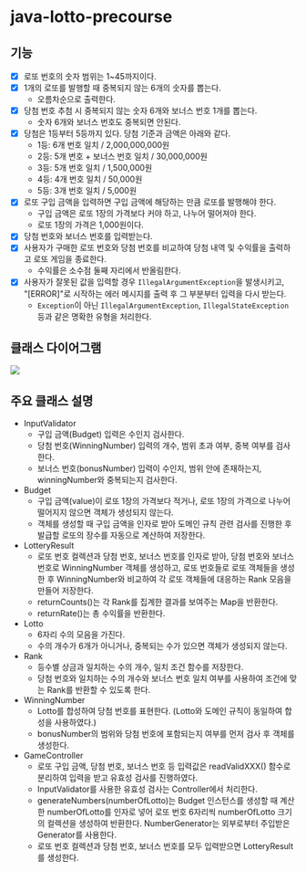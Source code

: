 # java-lotto-precourse

## 기능
- [x] 로또 번호의 숫자 범위는 1~45까지이다.
- [x] 1개의 로또를 발행할 때 중복되지 않는 6개의 숫자를 뽑는다.
  - 오름차순으로 출력한다.
- [x] 당첨 번호 추첨 시 중복되지 않는 숫자 6개와 보너스 번호 1개를 뽑는다.
  - 숫자 6개와 보너스 번호도 중복되면 안된다.
- [x] 당첨은 1등부터 5등까지 있다. 당첨 기준과 금액은 아래와 같다.
    - 1등: 6개 번호 일치 / 2,000,000,000원
    - 2등: 5개 번호 + 보너스 번호 일치 / 30,000,000원
    - 3등: 5개 번호 일치 / 1,500,000원
    - 4등: 4개 번호 일치 / 50,000원
    - 5등: 3개 번호 일치 / 5,000원
- [x] 로또 구입 금액을 입력하면 구입 금액에 해당하는 만큼 로또를 발행해야 한다.
  - 구입 금액은 로또 1장의 가격보다 커야 하고, 나누어 떨어져야 한다.
  - 로또 1장의 가격은 1,000원이다.
- [x] 당첨 번호와 보너스 번호를 입력받는다.
- [x] 사용자가 구매한 로또 번호와 당첨 번호를 비교하여 당첨 내역 및 수익률을 출력하고 로또 게임을 종료한다.
  - 수익률은 소수점 둘째 자리에서 반올림한다.
- [x] 사용자가 잘못된 값을 입력할 경우 `IllegalArgumentException`을 발생시키고, <br/>"[ERROR]"로 시작하는 에러 메시지를 출력 후 그 부분부터 입력을 다시 받는다.
    - `Exception`이 아닌 `IllegalArgumentException`, `IllegalStateException` 등과 같은 명확한 유형을 처리한다.

## 클래스 다이어그램
<img src="https://github.com/user-attachments/assets/5d8328a9-2bd9-4c20-bf6c-a48f8c99d9ac"/>

## 주요 클래스 설명
- InputValidator
  - 구입 금액(Budget) 입력은 수인지 검사한다. 
  - 당첨 번호(WinningNumber) 입력의 개수, 범위 초과 여부, 중복 여부를 검사한다.
  - 보너스 번호(bonusNumber) 입력이 수인지, 범위 안에 존재하는지, winningNumber와 중복되는지 검사한다.
- Budget
  - 구입 금액(value)이 로또 1장의 가격보다 적거나, 로또 1장의 가격으로 나누어 떨어지지 않으면 객체가 생성되지 않는다.
  - 객체를 생성할 때 구입 금액을 인자로 받아 도메인 규칙 관련 검사를 진행한 후 발급할 로또의 장수를 자동으로 계산하여 저장한다.
- LotteryResult
  - 로또 번호 컬렉션과 당첨 번호, 보너스 번호를 인자로 받아, 당첨 번호와 보너스 번호로 WinningNumber 객체를 생성하고, 로또 번호들로 로또 객체들을 생성한 후 WinningNumber와 비교하여 각 로또 객체들에 대응하는 Rank 모음을 만들어 저장한다.
  - returnCounts()는 각 Rank를 집계한 결과를 보여주는 Map을 반환한다. 
  - returnRate()는 총 수익률을 반환한다.
- Lotto
  - 6자리 수의 모음을 가진다. 
  - 수의 개수가 6개가 아니거나, 중복되는 수가 있으면 객체가 생성되지 않는다.
- Rank
  - 등수별 상금과 일치하는 수의 개수, 일치 조건 함수를 저장한다.
  - 당첨 번호와 일치하는 수의 개수와 보너스 번호 일치 여부를 사용하여 조건에 맞는 Rank를 반환할 수 있도록 한다.
- WinningNumber
  - Lotto를 합성하여 당첨 번호를 표현한다. (Lotto와 도메인 규칙이 동일하여 합성을 사용하였다.)
  - bonusNumber의 범위와 당첨 번호에 포함되는지 여부를 먼저 검사 후 객체를 생성한다.
- GameController
  - 로또 구입 금액, 당첨 번호, 보너스 번호 등 입력값은 readValidXXX() 함수로 분리하여 입력을 받고 유효성 검사를 진행하였다.
  - InputValidator를 사용한 유효성 검사는 Controller에서 처리한다.
  - generateNumbers(numberOfLotto)는 Budget 인스턴스를 생성할 때 계산한 numberOfLotto를 인자로 넣어 로또 번호 6자리씩 numberOfLotto 크기의 컬렉션을 생성하여 반환한다. NumberGenerator는 외부로부터 주입받은 Generator를 사용한다.
  - 로또 번호 컬렉션과 당첨 번호, 보너스 번호를 모두 입력받으면 LotteryResult를 생성한다.